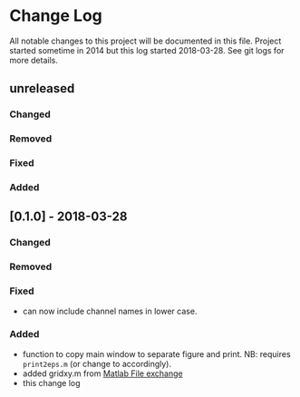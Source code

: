 # Change Log
All notable changes to this project will be documented in this file. Project started
sometime in 2014 but this log started 2018-03-28. See git logs for more details.


## unreleased
### Changed 
### Removed
### Fixed
### Added


## [0.1.0] - 2018-03-28
### Changed 
### Removed
### Fixed
- can now include channel names in lower case.
### Added
- function to copy main window to separate figure and print. NB: requires `print2eps.m`
  (or change to accordingly).
- added gridxy.m from [Matlab File exchange](https://uk.mathworks.com/matlabcentral/fileexchange/9973-gridxy)
- this change log
